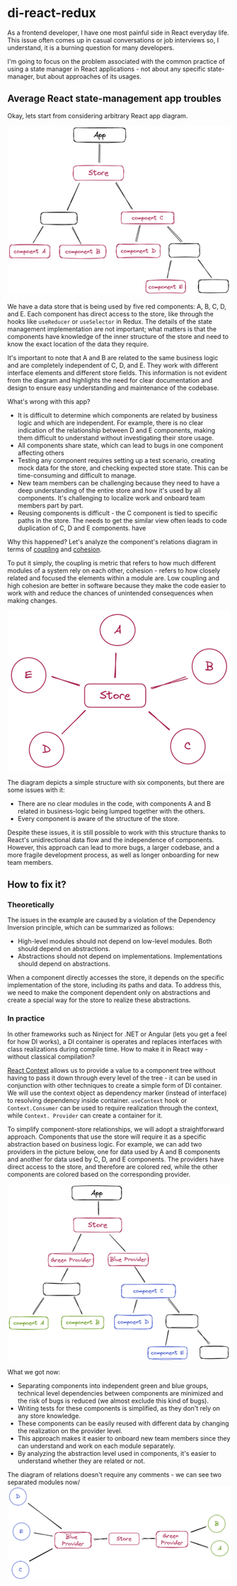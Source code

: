 # di-react-redux

As a frontend developer, I have one most painful side in React everyday life. 
This issue often comes up in casual conversations or job interviews so, I understand, 
it is a burning question for many developers.

I'm going to focus on the problem associated with the common practice of using a 
state manager in React applications - not about any specific state-manager, but about approaches of its usages.

## Average React state-management app troubles

Okay, lets start from considering arbitrary React app diagram.

![arbitrary react app using store diagram](img/before_tree.png)

We have a data store that is being used by five red components: A, B, C, D, and E. Each component has direct access 
to the store, like through the hooks like `useReducer` or `useSelector` in Redux. The details of the state management
implementation are not important; what matters is that the components have knowledge of the inner structure of the 
store and need to know the exact location of the data they require.

It's important to note that A and B are related to the same business logic and are completely independent of C, D, 
and E. They work with different interface elements and different store fields. This information is not evident from 
the diagram and highlights the need for clear documentation and design to ensure easy understanding and maintenance 
of the codebase.

What's wrong with this app?
* It is difficult to determine which components are related by business logic and which are independent. For example, 
  there is no clear indication of the relationship between D and  E components, making them difficult to understand 
  without investigating their store usage.
* All components share state, which can lead to bugs in one component affecting others
* Testing any component requires setting up a test scenario, creating mock data for the store, and checking expected 
  store state. This can be time-consuming and difficult to manage.
* New team members can be challenging because they need to have a deep understanding of the entire store and how 
  it's used by all components. It's challenging to localize work and onboard team members part by part.
* Reusing components is difficult - the C component is tied to specific paths in the store. The needs to get the similar
view often leads to code duplication of C, D and E components. 
have 

Why this happened? Let's analyze the component's relations diagram in terms of 
[coupling](https://en.wikipedia.org/wiki/Coupling_(computer_programming)) and 
[cohesion](https://en.wikipedia.org/wiki/Cohesion_(computer_science)).

To put it simply, the coupling is metric that refers to how much different modules of a system rely on each other, 
cohesion - refers to how closely related and focused the elements within a module are. Low coupling and high cohesion
are better in software because they make the code easier to work with and reduce the chances of unintended consequences 
when making changes.

![arbitrary react app relations diagram](img/before_relations.png)

The diagram depicts a simple structure with six components, but there are some issues with it:
* There are no clear modules in the code, with components A and B related in business-logic being lumped together
  with the others.
* Every component is aware of the structure of the store.

Despite these issues, it is still possible to work with this structure thanks to React's unidirectional data flow 
and the independence of components. However, this approach can lead to more bugs, a larger codebase, and a more 
fragile development process, as well as longer onboarding for new team members.

## How to fix it?

### Theoretically 
The issues in the example are caused by a violation of the Dependency Inversion principle, which can be summarized 
as follows:

* High-level modules should not depend on low-level modules. Both should depend on abstractions.
* Abstractions should not depend on implementations. Implementations should depend on abstractions.

When a component directly accesses the store, it depends on the specific implementation of the store, including its 
paths and data. To address this, we need to make the component dependent only on abstractions and create a special 
way for the store to realize these abstractions.

### In practice

In other frameworks such as Ninject for .NET or Angular (lets you get a feel for how DI works), a DI container is
operates and replaces interfaces with class realizations during compile time.
How to make it in React way - without classical compilation?

[React Context](https://react.dev/learn/passing-data-deeply-with-context) allows us to provide a value to a
component tree without having to pass it down through every level of the tree - it can be used in conjunction with 
other techniques to create a simple form of DI container.
We will use the context object as dependency marker (instead of interface) to resolving dependency inside container.
`useContext` hook or `Context.Consumer` can be used to require realization through the context, while `Context.
Provider` can create a container for it.

To simplify component-store relationships, we will adopt a straightforward approach. Components that use the store will
require it as a specific abstraction based on business logic. For example, we can add two providers in the picture 
below, one for data used by A and B components and another for data used by C, D, and E components. The providers have 
direct access to the store, and therefore are colored red, while the other components are colored based on the 
corresponding provider.

![react app tree with providers diagram](img/after_tree.png)

What we got now:
* Separating components into independent green and blue groups, technical level dependencies between components are 
minimized and the risk of bugs is reduced (we almost exclude this kind of bugs).
* Writing tests for these components is simplified, as they don't rely on any store knowledge.
* These components can be easily reused with different data by changing the realization on the provider level.
* This approach makes it easier to onboard new team members since they can understand and work on each module 
  separately.
* By analyzing the abstraction level used in components, it's easier to understand whether they are related or not.

The diagram of relations doesn't require any comments - we can see two separated modules now/
![react app relations diagram](img/after_relations.png)

